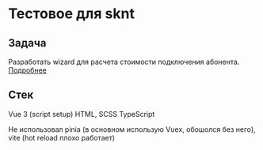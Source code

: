 # Тестовое для sknt

## Задача
Разработать wizard для расчета стоимости подключения абонента.  
[Подробнее](https://skynet.ru/job/frontend/vue/)

## Стек
Vue 3 (script setup)
HTML, SCSS
TypeScript

Не использовал pinia (в основном использую Vuex, обошолся без него), vite (hot reload плохо работает)